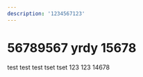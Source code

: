 ```yaml
---
description: '1234567123'
---
```


# 56789567 yrdy 15678

test test test tset tset 123 123    14678


